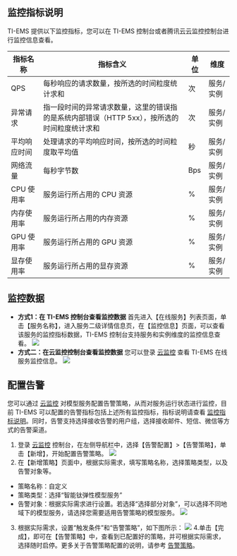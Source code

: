 <span id="spany"></span>
## 监控指标说明 
TI-EMS 提供以下监控指标，您可以在 TI-EMS 控制台或者腾讯云云监控控制台进行监控信息查看。

| 指标名称 | 指标含义 |    单位|维度         |
| -------------------- | ------------- |---|---|
| QPS   | 每秒响应的请求数量，按所选的时间粒度统计求和 |次|服务/实例 | 
|异常请求|指一段时间的异常请求数量，这里的错误指的是系统内部错误（HTTP 5xx），按所选的时间粒度统计求和|次|服务/实例|
|平均响应时间|处理请求的平均响应时间，按所选的时间粒度取平均值|秒|服务/实例|
|网络流量|每秒字节数|Bps|服务/实例|
|CPU 使用率|服务运行所占用的 CPU 资源|%|服务/实例|
|内存使用率|服务运行所占用的内存资源|%|服务/实例|
|GPU 使用率|服务运行所占用的 GPU 资源|%|服务/实例|
|显存使用率|服务运行所占用的显存资源|%|服务/实例|

## 监控数据
- **方式1：在 TI-EMS 控制台查看监控数据**
首先进入【在线服务】列表页面，单击【服务名称】，进入服务二级详情信息页，在【监控信息】页面，可以查看该服务的监控指标数据，TI-EMS 控制台支持服务和实例维度的监控信息查看。
![](https://main.qcloudimg.com/raw/d6a682c4e1fb5f7290d308173d87b546.png)
- **方式二：在云监控控制台查看监控数据**
您可以登录 [云监控](https://console.cloud.tencent.com/monitor/product/tiems) 查看 TI-EMS 在线服务监控信息。
![](https://main.qcloudimg.com/raw/e3f3fa443109bd0a54102447cde72641.png)

## 配置告警
您可以通过 [云监控](https://console.cloud.tencent.com/monitor/policylist) 对模型服务配置告警策略，从而对服务运行状态进行监控，目前 TI-EMS 可以配置的告警指标包括上述所有监控指标，指标说明请查看 [监控指标说明](#spany)。同时，告警支持选择接收告警的用户组，选择接收邮件、短信、微信等方式的告警渠道。
1. 登录 [云监控](https://console.cloud.tencent.com/monitor/policylist) 控制台，在左侧导航栏中，选择【告警配置】>【告警策略】，单击【新增】，开始配置告警策略。
![](https://main.qcloudimg.com/raw/96e6a2a326761fe46636bd595919d400.png)
2. 在【新增策略】页面中，根据实际需求，填写策略名称，选择策略类型，以及告警对象等。
 - 策略名称：自定义
 - 策略类型：选择“智能钛弹性模型服务”
 - 告警对象：根据实际需求进行设置。若选择“选择部分对象”，可以选择不同地域下的模型服务，请选择您需要适用告警策略的模型服务。
![](https://main.qcloudimg.com/raw/7f824aaa964ab31f67180dde47a89739.png)
3. 根据实际需求，设置“触发条件”和“告警策略”，如下图所示： 
![](https://main.qcloudimg.com/raw/076838fcbc3e1b9aa9460e4d91539fb5.png)
4.单击【完成】，即可在【告警策略】中，查看到已配置好的策略，并可根据实际需求，选择随时启停。更多关于告警策略配置的说明，请参考 [告警策略](https://cloud.tencent.com/document/product/248/6126)。



